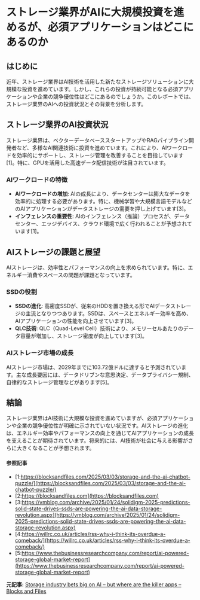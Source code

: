 # ストレージ業界がAIに大規模投資を進めるが、必須アプリケーションはどこにあるのか

## はじめに

近年、ストレージ業界はAI技術を活用した新たなストレージソリューションに大規模な投資を進めています。しかし、これらの投資が持続可能となる必須アプリケーションや企業の競争優位性はどこにあるのでしょうか。このレポートでは、ストレージ業界のAIへの投資状況とその背景を分析します。

## ストレージ業界のAI投資状況

ストレージ業界は、ベクターデータベーススタートアップやRAGパイプライン開発者など、多様なAI関連技術に投資を進めています。これにより、AIワークロードを効率的にサポートし、ストレージ管理を改善することを目指しています[1]。特に、GPUを活用した高速データ配信技術が注目されています。

### AIワークロードの特徴

- **AIワークロードの増加**: AIの成長により、データセンターは膨大なデータを効率的に処理する必要があります。特に、機械学習や大規模言語モデルなどのAIアプリケーションがデータストレージの需要を押し上げています[3]。
- **インフェレンスの重要性**: AIのインフェレンス（推論）プロセスが、データセンター、エッジデバイス、クラウド環境で広く行われることが予想されています[1]。

## AIストレージの課題と展望

AIストレージは、効率性とパフォーマンスの向上を求められています。特に、エネルギー消費やスペースの問題が課題となっています。

### SSDの役割

- **SSDの進化**: 高密度SSDが、従来のHDDを置き換える形でAIデータストレージの主流となりつつあります。SSDは、スペースとエネルギー効率を高め、AIアプリケーションの性能を向上させています[3]。
- **QLC技術**: QLC（Quad-Level Cell）技術により、メモリーセルあたりのデータ容量が増加し、ストレージ密度が向上しています[3]。

### AIストレージ市場の成長

AIストレージ市場は、2029年までに103.72億ドルに達すると予測されています。主な成長要因には、データドリブンな意思決定、データプライバシー規制、自律的なストレージ管理などがあります[5]。

## 結論

ストレージ業界はAI技術に大規模な投資を進めていますが、必須アプリケーションや企業の競争優位性が明確に示されていない状況です。AIストレージの進化は、エネルギー効率やパフォーマンスの向上を通じてAIアプリケーションの成長を支えることが期待されています。将来的には、AI技術が社会に与える影響がさらに大きくなることが予想されます。

#### 参照記事
- [1:https://blocksandfiles.com/2025/03/03/storage-and-the-ai-chatbot-puzzle/](https://blocksandfiles.com/2025/03/03/storage-and-the-ai-chatbot-puzzle/)
- [2:https://blocksandfiles.com](https://blocksandfiles.com)
- [3:https://vmblog.com/archive/2025/01/24/solidigm-2025-predictions-solid-state-drives-ssds-are-powering-the-ai-data-storage-revolution.aspx](https://vmblog.com/archive/2025/01/24/solidigm-2025-predictions-solid-state-drives-ssds-are-powering-the-ai-data-storage-revolution.aspx)
- [4:https://willrc.co.uk/articles/rss-why-i-think-its-overdue-a-comeback/](https://willrc.co.uk/articles/rss-why-i-think-its-overdue-a-comeback/)
- [5:https://www.thebusinessresearchcompany.com/report/ai-powered-storage-global-market-report](https://www.thebusinessresearchcompany.com/report/ai-powered-storage-global-market-report)


**元記事:** [Storage industry bets big on AI – but where are the killer apps – Blocks and Files](https://blocksandfiles.com/2025/03/03/storage-and-the-ai-chatbot-puzzle/)